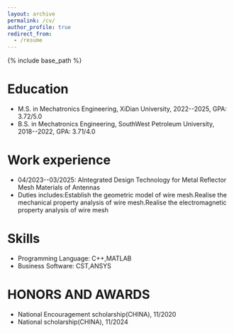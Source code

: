 ```yaml
---
layout: archive
permalink: /cv/
author_profile: true
redirect_from:
  - /resume
---
```


{% include base_path %}

Education
======
* M.S. in Mechatronics Engineering, XiDian University, 2022--2025, GPA: 3.72/5.0
* B.S. in Mechatronics Engineering, SouthWest Petroleum University, 2018--2022, GPA: 3.71/4.0

Work experience
======
* 04/2023--03/2025: AIntegrated Design Technology for Metal Reflector Mesh Materials of Antennas
* Duties includes:Establish the geometric model of wire mesh.Realise the mechanical property analysis of wire mesh.Realise the electromagnetic property analysis of wire mesh
  
Skills
======
* Programming Language: C++,MATLAB
* Business Software: CST,ANSYS

HONORS AND AWARDS
======
* National Encouragement scholarship(CHINA), 11/2020
* National scholarship(CHINA), 11/2024
